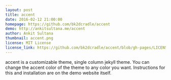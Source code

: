 ```yaml
---
layout: post
title: accent
date: 2016-02-12 21:00:00
homepage: https://github.com/bk2dcradle/accent
demo: http://ankitsultana.me/accent
author: Ankit Sultana
thumbnail: accent.png
license: MIT License
license_link: https://github.com/bk2dcradle/accent/blob/gh-pages/LICENSE
---
```


accent is a customizable theme, single column jekyll theme. You can change the accent color of the
theme to any color you want. Instructions for this and installation are on the demo website itself.
